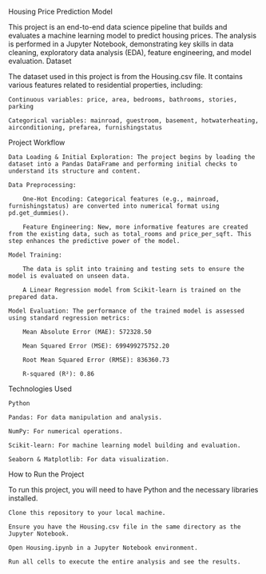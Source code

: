 Housing Price Prediction Model

This project is an end-to-end data science pipeline that builds and evaluates a machine learning model to predict housing prices. The analysis is performed in a Jupyter Notebook, demonstrating key skills in data cleaning, exploratory data analysis (EDA), feature engineering, and model evaluation.
Dataset

The dataset used in this project is from the Housing.csv file. It contains various features related to residential properties, including:

    Continuous variables: price, area, bedrooms, bathrooms, stories, parking

    Categorical variables: mainroad, guestroom, basement, hotwaterheating, airconditioning, prefarea, furnishingstatus

Project Workflow

    Data Loading & Initial Exploration: The project begins by loading the dataset into a Pandas DataFrame and performing initial checks to understand its structure and content.

    Data Preprocessing:

        One-Hot Encoding: Categorical features (e.g., mainroad, furnishingstatus) are converted into numerical format using pd.get_dummies().

        Feature Engineering: New, more informative features are created from the existing data, such as total_rooms and price_per_sqft. This step enhances the predictive power of the model.

    Model Training:

        The data is split into training and testing sets to ensure the model is evaluated on unseen data.

        A Linear Regression model from Scikit-learn is trained on the prepared data.

    Model Evaluation: The performance of the trained model is assessed using standard regression metrics:

        Mean Absolute Error (MAE): 572328.50

        Mean Squared Error (MSE): 699499275752.20

        Root Mean Squared Error (RMSE): 836360.73

        R-squared (R²): 0.86

Technologies Used

    Python

    Pandas: For data manipulation and analysis.

    NumPy: For numerical operations.

    Scikit-learn: For machine learning model building and evaluation.

    Seaborn & Matplotlib: For data visualization.

How to Run the Project

To run this project, you will need to have Python and the necessary libraries installed.

    Clone this repository to your local machine.

    Ensure you have the Housing.csv file in the same directory as the Jupyter Notebook.

    Open Housing.ipynb in a Jupyter Notebook environment.

    Run all cells to execute the entire analysis and see the results.
